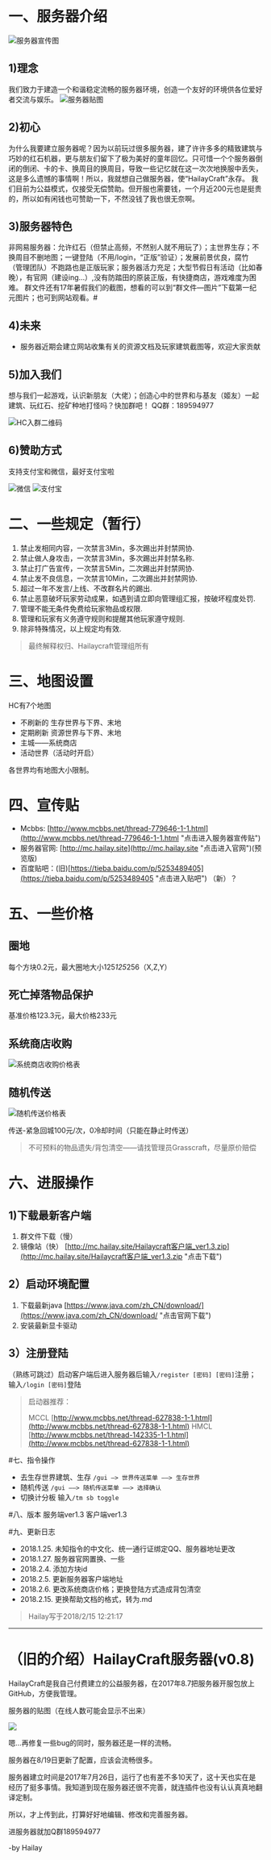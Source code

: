 # 一、服务器介绍
![服务器宣传图](http://flie.hailay.site/Hailaycraft-small.jpg)
## 1)理念
我们致力于建造一个和谐稳定流畅的服务器环境，创造一个友好的环境供各位爱好者交流与娱乐。
![服务器贴图](http://tietu.zuimc.com/server.php?hostname=Hailaycraft%20[%E5%85%A5%E6%9C%8D%E5%8A%A0Q%E7%BE%A4189594977]&host=play.hailay.com&motd=%E7%BA%AF%E5%87%80%E7%94%9F%E5%AD%98%EF%BC%8C%E5%92%8C%E8%B0%90%E4%B9%8B%E8%88%8D%20|%E7%BA%A2%E7%9F%B3|%E5%BB%BA%E7%AD%91|%E5%9C%88%E5%9C%B0|%E6%B4%BB%E5%8A%A8|%E9%95%BF%E6%9C%9F|%E7%A8%B3%E5%AE%9A&line=3&srv=1)
## 2)初心
为什么我要建立服务器呢？因为以前玩过很多服务器，建了许许多多的精致建筑与巧妙的红石机器，更与朋友们留下了极为美好的童年回忆。只可惜一个个服务器倒闭的倒闭、卡的卡、换周目的换周目，导致一些记忆就在这一次次地换服中丢失，这是多么遗憾的事情啊！所以，我就想自己做服务器，使“HailayCraft”永存。
我们目前为公益模式，仅接受无偿赞助。但开服也需要钱，一个月近200元也是挺贵的，所以如有闲钱也可赞助一下，不然没钱了我也很无奈啊。 
## 3)服务器特色
非网易服务器：允许红石（但禁止高频，不然别人就不用玩了）；主世界生存；不换周目不删地图；一键登陆（不用/login，“正版”验证）；发展前景优良，腐竹（管理团队）不跑路也是正版玩家；服务器活力充足；大型节假日有活动（比如春晚），有官网（建设ing…）,没有防踏田的原装正版，有快捷商店，游戏难度为困难。
群文件还有17年暑假我们的截图，想看的可以到“群文件—图片”下载第一纪元图片；也可到网站观看。#
## 4)未来
+ 服务器近期会建立网站收集有关的资源文档及玩家建筑截图等，欢迎大家贡献
## 5)加入我们
想与我们一起游戏，认识新朋友（大佬）；创造心中的世界和与基友（姬友）一起建筑、玩红石、挖矿种地打怪吗？快加群吧！
QQ群：189594977

![HC入群二维码](http://flie.hailay.site/Hailaycraft-QQ-QR-Code.jpg) 

## 6)赞助方式
支持支付宝和微信，最好支付宝啦

![微信](http://flie.hailay.site/wechat-Hailay.jpg) 
![支付宝](http://flie.hailay.site/Alipay-Hailay.jpg) 

# 二、一些规定（暂行）
1. 禁止发相同内容，一次禁言3Min，多次踢出并封禁网协.
2. 禁止做人身攻击，一次禁言3Min，多次踢出并封禁名称.
3. 禁止打广告宣传，一次禁言5Min，二次踢出并封禁网协.
4. 禁止发不良信息，一次禁言10Min，二次踢出并封禁网协.
5. 超过一年不发言/上线、不改群名片的踢出.
6. 禁止恶意破坏玩家劳动成果，如遇到请立即向管理组汇报，按破坏程度处罚.
7. 管理不能无条件免费给玩家物品或权限.
8. 管理和玩家有义务遵守规则和提醒其他玩家遵守规则.
9. 除非特殊情况，以上规定均有效.    
>最终解释权归、Hailaycraft管理组所有

# 三、地图设置
HC有7个地图

+ 不刷新的 生存世界与下界、末地
+ 定期刷新 资源世界与下界、末地
+ 主城——系统商店
+ 活动世界（活动时开启）

各世界均有地图大小限制。

# 四、宣传贴
+ Mcbbs: [http://www.mcbbs.net/thread-779646-1-1.html](http://www.mcbbs.net/thread-779646-1-1.html "点击进入服务器宣传贴") 
+ 服务器官网: [http://mc.hailay.site](http://mc.hailay.site "点击进入官网")(预览版)
+ 百度贴吧：(旧)[https://tieba.baidu.com/p/5253489405](https://tieba.baidu.com/p/5253489405 "点击进入贴吧") （新）？

# 五、一些价格
## 圈地
每个方块0.2元，最大圈地大小125*125*256（X,Z,Y）
## 死亡掉落物品保护
基准价格123.3元，最大价格233元
## 系统商店收购
![系统商店收购价格表](http://flie.hailay.site/HC-server-shop-price-table.png)
## 随机传送
![随机传送价格表](http://flie.hailay.site/HC-rtp-price-table.jpg)

传送-紧急回城100元/次，0冷却时间（只能在静止时传送）
>不可预料的物品遗失/背包清空——请找管理员Grasscraft，尽量原价赔偿

# 六、进服操作
## 1)下载最新客户端 
1. 群文件下载（慢）
2. 镜像站（快）
[http://mc.hailay.site/Hailaycraft客户端_ver1.3.zip](http://mc.hailay.site/Hailaycraft客户端_ver1.3.zip "点击下载") 

## 2）启动环境配置
1. 下载最新java [https://www.java.com/zh_CN/download/](https://www.java.com/zh_CN/download/ "点击官网下载")
2. 安装最新显卡驱动
## 3）注册登陆
（熟练可跳过）启动客户端后进入服务器后输入`/register [密码] [密码]`注册；输入`/login [密码]`登陆
>启动器推荐：
>
>MCCL [http://www.mcbbs.net/thread-627838-1-1.html](http://www.mcbbs.net/thread-627838-1-1.html)
>HMCL [http://www.mcbbs.net/thread-142335-1-1.html](http://www.mcbbs.net/thread-627838-1-1.html)

#七、指令操作
+ 去生存世界建筑、生存
 `/gui —> 世界传送菜单 ——> 生存世界`
+ 随机传送
 `/gui ——> 随机传送菜单 ——> 选择确认`
+ 切换计分板
 输入`/tm sb toggle`

#八、版本
服务端ver1.3 客户端ver1.3

#九、更新日志
+ 2018.1.25. 未知指令的中文化、统一通行证绑定QQ、服务器地址更改
+ 2018.1.27. 服务器官网置换、一些
+ 2018.2.4.  添加方块id
+ 2018.2.5.  更新服务器客户端地址
+ 2018.2.6.  更改系统商店价格；更换登陆方式造成背包清空
+ 2018.2.15. 更换帮助文档的格式，转为.md

>Hailay写于2018/2/15 12:21:17 

-----------
# （旧的介绍）HailayCraft服务器(v0.8)
HailayCraft是我自己付费建立的公益服务器，在2017年8.7把服务器开服包放上GitHub，方便我管理。

服务器的贴图（在线人数可能会显示不出来）

![](http://dwz.cn/6mug5V)

嗯...再修复一些bug的同时，服务器还是一样的流畅。

服务器在8/19日更新了配置，应该会流畅很多。


服务器建立时间是2017年7月26日，运行了也有差不多10天了，这十天也实在是经历了挺多事情。我知道到现在服务器还很不完善，就连插件也没有认认真真地翻译定制。

所以，才上传到此，打算好好地编辑、修改和完善服务器。

进服务器就加Q群189594977

-by Hailay
